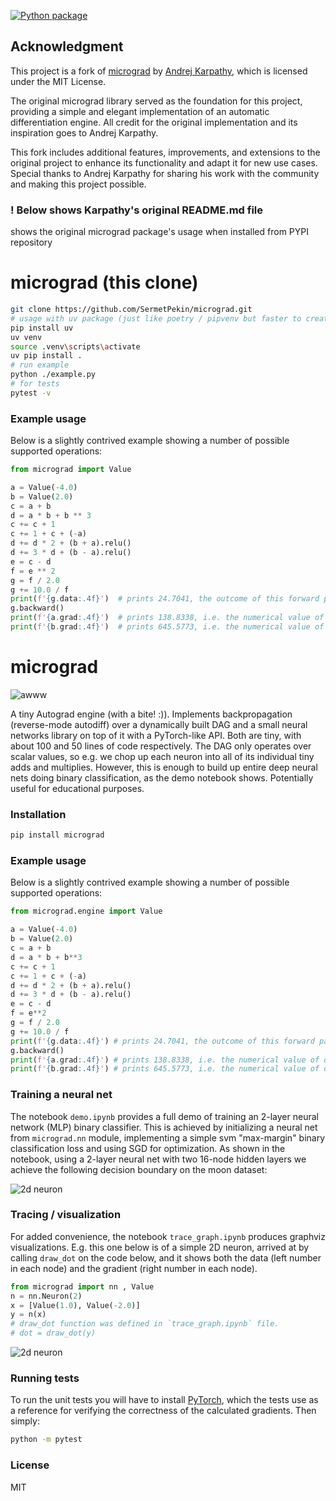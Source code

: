 [![Python package](https://github.com/SermetPekin/micrograd/actions/workflows/python-package.yml/badge.svg?1)](https://github.com/SermetPekin/micrograd/actions/workflows/python-package.yml?1)


## Acknowledgment

This project is a fork of [micrograd](https://github.com/karpathy/micrograd) by [Andrej Karpathy](https://github.com/karpathy), which is licensed under the MIT License. 

The original micrograd library served as the foundation for this project, providing a simple and elegant implementation of an automatic differentiation engine. All credit for the original implementation and its inspiration goes to Andrej Karpathy.

This fork includes additional features, improvements, and extensions to the original project to enhance its functionality and adapt it for new use cases. Special thanks to Andrej Karpathy for sharing his work with the community and making this project possible.






### ! Below shows Karpathy's original README.md file 
shows the original micrograd package's usage when installed from PYPI repository 

# micrograd (this clone)
```bash 
git clone https://github.com/SermetPekin/micrograd.git
# usage with uv package (just like poetry / pipvenv but faster to create env and install dependencies)
pip install uv 
uv venv 
source .venv\scripts\activate
uv pip install . 
# run example 
python ./example.py
# for tests
pytest -v 

```

### Example usage

Below is a slightly contrived example showing a number of possible supported operations:

```python
from micrograd import Value

a = Value(-4.0)
b = Value(2.0)
c = a + b
d = a * b + b ** 3
c += c + 1
c += 1 + c + (-a)
d += d * 2 + (b + a).relu()
d += 3 * d + (b - a).relu()
e = c - d
f = e ** 2
g = f / 2.0
g += 10.0 / f
print(f'{g.data:.4f}')  # prints 24.7041, the outcome of this forward pass
g.backward()
print(f'{a.grad:.4f}')  # prints 138.8338, i.e. the numerical value of dg/da
print(f'{b.grad:.4f}')  # prints 645.5773, i.e. the numerical value of dg/db
```



# micrograd

![awww](puppy.jpg)

A tiny Autograd engine (with a bite! :)). Implements backpropagation (reverse-mode autodiff) over a dynamically built DAG and a small neural networks library on top of it with a PyTorch-like API. Both are tiny, with about 100 and 50 lines of code respectively. The DAG only operates over scalar values, so e.g. we chop up each neuron into all of its individual tiny adds and multiplies. However, this is enough to build up entire deep neural nets doing binary classification, as the demo notebook shows. Potentially useful for educational purposes.

### Installation

```bash
pip install micrograd
```

### Example usage

Below is a slightly contrived example showing a number of possible supported operations:

```python
from micrograd.engine import Value

a = Value(-4.0)
b = Value(2.0)
c = a + b
d = a * b + b**3
c += c + 1
c += 1 + c + (-a)
d += d * 2 + (b + a).relu()
d += 3 * d + (b - a).relu()
e = c - d
f = e**2
g = f / 2.0
g += 10.0 / f
print(f'{g.data:.4f}') # prints 24.7041, the outcome of this forward pass
g.backward()
print(f'{a.grad:.4f}') # prints 138.8338, i.e. the numerical value of dg/da
print(f'{b.grad:.4f}') # prints 645.5773, i.e. the numerical value of dg/db
```

### Training a neural net

The notebook `demo.ipynb` provides a full demo of training an 2-layer neural network (MLP) binary classifier. This is achieved by initializing a neural net from `micrograd.nn` module, implementing a simple svm "max-margin" binary classification loss and using SGD for optimization. As shown in the notebook, using a 2-layer neural net with two 16-node hidden layers we achieve the following decision boundary on the moon dataset:

![2d neuron](moon_mlp.png)

### Tracing / visualization

For added convenience, the notebook `trace_graph.ipynb` produces graphviz visualizations. E.g. this one below is of a simple 2D neuron, arrived at by calling `draw_dot` on the code below, and it shows both the data (left number in each node) and the gradient (right number in each node).

```python
from micrograd import nn , Value 
n = nn.Neuron(2)
x = [Value(1.0), Value(-2.0)]
y = n(x)
# draw_dot function was defined in `trace_graph.ipynb` file. 
# dot = draw_dot(y)
```

![2d neuron](gout.svg)

### Running tests

To run the unit tests you will have to install [PyTorch](https://pytorch.org/), which the tests use as a reference for verifying the correctness of the calculated gradients. Then simply:

```bash
python -m pytest
```

### License

MIT
